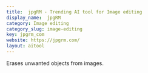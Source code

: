 ```yaml
---
title:  jpgRM - Trending AI tool for Image editing
display_name:  jpgRM
category: Image editing
category_slug: image-editing
key: jpgrm_com
website: https://jpgrm.com/
layout: aitool
---
```


Erases unwanted objects from images.

